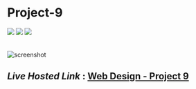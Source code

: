 # Project-9
<img src="https://img.shields.io/badge/Project%209-Website-brightgreen">&nbsp;<img src="https://img.shields.io/badge/Used-HTML5-orange">&nbsp;<img src="https://img.shields.io/badge/Used-CSS3-blue">
<br><br><br>
![screenshot](https://user-images.githubusercontent.com/91872149/182897451-f880708f-c5be-4b45-a9a8-b38a87ca3a1b.png)




## _Live Hosted Link_ : [Web Design - Project 9](https://live-class-assignment-09.netlify.app/)
